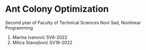 # Ant Colony Optimization
Second year of Faculty of Technical Sciences Novi Sad, Nonlinear Programming

1. Marina Ivanović SV6-2022
2. Milica Stanojlović SV18-2022
